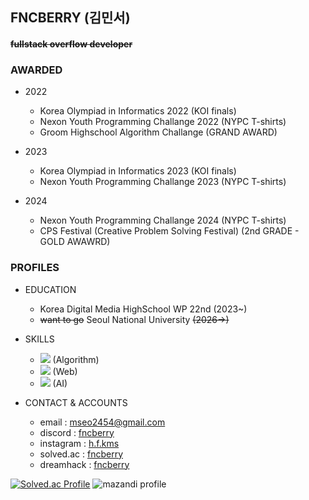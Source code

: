 ## FNCBERRY (김민서)
#### ~~fullstack overflow developer~~
### AWARDED
+ 2022
  + Korea Olympiad in Informatics 2022 (KOI finals)
  + Nexon Youth Programming Challange 2022 (NYPC T-shirts)
  + Groom Highschool Algorithm Challange (GRAND AWARD)

+ 2023
  + Korea Olympiad in Informatics 2023 (KOI finals)
  + Nexon Youth Programming Challange 2023 (NYPC T-shirts)

+ 2024
  + Nexon Youth Programming Challange 2024 (NYPC T-shirts)
  + CPS Festival (Creative Problem Solving Festival) (2nd GRADE - GOLD AWAWRD)
  
### PROFILES
+ EDUCATION
  + Korea Digital Media HighSchool WP 22nd (2023~)
  + ~~want to go~~ Seoul National University ~~(2026->)~~

+ SKILLS
  + <img src="https://img.shields.io/badge/-00599C?style=flat&logo=C&logoColor=skyblue"/> (Algorithm)
  + <img src="https://img.shields.io/badge/-00599C?style=flat&logo=JavaScript&logoColor=yellow"/> (Web)
  + <img src="https://img.shields.io/badge/-00599C?style=flat&logo=Python&logoColor=red"/> (AI)
 
+ CONTACT & ACCOUNTS
  + email : mseo2454@gmail.com
  + discord : [fncberry](https://discord.com/users/473786591870058518)
  + instagram : [h.f.kms](https://www.instagram.com/h.f.kms/)
  + solved.ac : [fncberry](https://solved.ac/profile/fncberry)
  + dreamhack : [fncberry](https://dreamhack.io/users/39311)

[![Solved.ac Profile](http://mazassumnida.wtf/api/v2/generate_badge?boj=fncberry)](https://solved.ac/fncberry)
![mazandi profile](http://mazandi.herokuapp.com/api?handle=fncberry&theme=dark)
